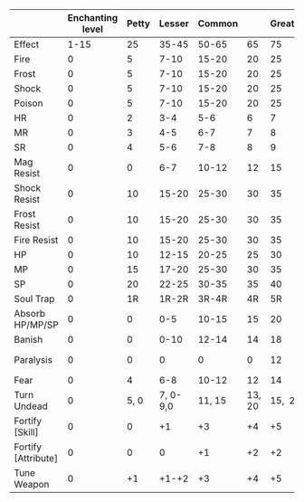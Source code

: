 |                     | Enchanting level | Petty | Lesser   | Common |        | Greater |         | Grand/Black |        |
| ------------------- | ---------------- | ----- | -------- | ------ | ------ | ------- | ------- | ----------- | ------ |
| Effect              | 1-15             | 25    | 35-45    | 50-65  | 65     | 75      | 85      | 95          | 100    |
| Fire                | 0                | 5     | 7-10     | 15-20  | 20     | 25      | 30      | 35          | 50     |
| Frost               | 0                | 5     | 7-10     | 15-20  | 20     | 25      | 30      | 35          | 50     |
| Shock               | 0                | 5     | 7-10     | 15-20  | 20     | 25      | 30      | 35          | 50     |
| Poison              | 0                | 5     | 7-10     | 15-20  | 20     | 25      | 30      | 35          | 50     |
| HR                  | 0                | 2     | 3-4      | 5-6    | 6      | 7       | 8       | 9           | 13     |
| MR                  | 0                | 3     | 4-5      | 6-7    | 7      | 8       | 9       | 10          | 14     |
| SR                  | 0                | 4     | 5-6      | 7-8    | 8      | 9       | 10      | 11          | 15     |
| Mag Resist          | 0                | 0     | 6-7      | 10-12  | 12     | 15      | 17      | 20          | 25     |
| Shock Resist        | 0                | 10    | 15-20    | 25-30  | 30     | 35      | 40      | 45          | 50     |
| Frost Resist        | 0                | 10    | 15-20    | 25-30  | 30     | 35      | 40      | 45          | 50     |
| Fire Resist         | 0                | 10    | 15-20    | 25-30  | 30     | 35      | 40      | 45          | 50     |
| HP                  | 0                | 10    | 12-15    | 20-25  | 25     | 30      | 35      | 40          | 45     |
| MP                  | 0                | 15    | 17-20    | 25-30  | 30     | 35      | 40      | 45          | 50     |
| SP                  | 0                | 20    | 22-25    | 30-35  | 35     | 40      | 45      | 50          | 55     |
| Soul Trap           | 0                | 1R    | 1R-2R    | 3R-4R  | 4R     | 5R      | 6R      | 7R          | 10R    |
| Absorb HP/MP/SP     | 0                | 0     | 0-5      | 10-15  | 15     | 20      | 25      | 30          | 35     |
| Banish              | 0                | 0     | 0-10     | 12-14  | 14     | 18      | 22      | 26          | 30     |
| Paralysis           | 0                | 0     | 0        | 0      | 0      | 12      | 14      | 16          | 20v-d  |
| Fear                | 0                | 4     | 6-8      | 10-12  | 12     | 14      | 16      | 18          | 22     |
| Turn Undead         | 0                | 5, 0  | 7, 0-9,0 | 11, 15 | 13, 20 | 15,  25 | 17,  30 | 19,  35     | 25, 50 |
| Fortify [Skill]     | 0                | 0     | +1       | +3     | +4     | +5      | +6      | +7          | +8     |
| Fortify [Attribute] | 0                | 0     | 0        | +1     | +2     | +2      | +3      | +4          | +5     |
| Tune Weapon         | 0                | +1    | +1-+2    | +3     | +4     | +5      | +6      | +7          | +8     |